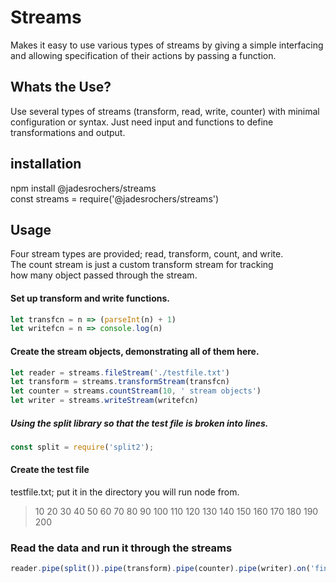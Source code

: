 # Streams
Makes it easy to use various types of streams by giving a simple interfacing  
and allowing specification of their actions by passing a function.

## Whats the Use?
Use several types of streams (transform, read, write, counter) with minimal
configuration or syntax. Just need input and functions to define
transformations and output.

## installation 
npm install @jadesrochers/streams  
const streams = require('@jadesrochers/streams')  

## Usage
Four stream types are provided; read, transform, count, and write.  
The count stream is just a custom transform stream for tracking  
how many object passed through the stream.

#### Set up transform and write functions.
```javascript
let transfcn = n => (parseInt(n) + 1)
let writefcn = n => console.log(n) 
```

#### Create the stream objects, demonstrating all of them here.
```javascript
let reader = streams.fileStream('./testfile.txt') 
let transform = streams.transformStream(transfcn) 
let counter = streams.countStream(10, ' stream objects') 
let writer = streams.writeStream(writefcn) 
```

##### Using the split library so that the test file is broken into lines.
```javascript
const split = require('split2');
```

#### Create the test file
testfile.txt; put it in the directory you will run node from.
>  10
>  20
>  30
>  40
>  50
>  60
>  70
>  80
>  90
>  100
>  110
>  120
>  130
>  140
>  150
>  160
>  170
>  180
>  190
>  200


### Read the data and run it through the streams
```javascript
reader.pipe(split()).pipe(transform).pipe(counter).pipe(writer).on('finish', () => { console.log('Stream complete, closed'); process.exit(0)}).on('error',  () => console.log('Somthing went wrong'))
```

